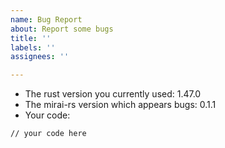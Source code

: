```yaml
---
name: Bug Report
about: Report some bugs
title: ''
labels: ''
assignees: ''

---
```


<!--
Please replace the default value according to your environment information
-->
* The rust version you currently used: 1.47.0
* The mirai-rs version which appears bugs: 0.1.1
* Your code: 
<!--
The code must be quoted by '`'! If not, your issue will be deleted without thinking.
-->
```
// your code here
```

